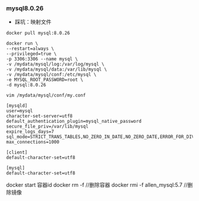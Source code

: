 ### mysql8.0.26
+ 踩坑：映射文件
```
docker pull mysql:8.0.26

docker run \
--restart=always \
--privileged=true \
-p 3306:3306 --name mysql \
-v /mydata/mysql/log:/var/log/mysql \
-v /mydata/mysql/data:/var/lib/mysql \
-v /mydata/mysql/conf:/etc/mysql \
-e MYSQL_ROOT_PASSWORD=root \
-d mysql:8.0.26

vim /mydata/mysql/conf/my.conf

[mysqld]
user=mysql
character-set-server=utf8
default_authentication_plugin=mysql_native_password
secure_file_priv=/var/lib/mysql
expire_logs_days=7
sql_mode=STRICT_TRANS_TABLES,NO_ZERO_IN_DATE,NO_ZERO_DATE,ERROR_FOR_DIVISION_BY_ZERO,NO_ENGINE_SUBSTITUTION
max_connections=1000

[client]
default-character-set=utf8

[mysql]
default-character-set=utf8

```

docker start 容器id
docker rm -f <containerid>   //删除容器
docker rmi -f allen_mysql:5.7  //删除镜像